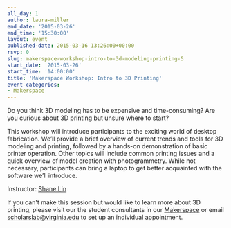 ```yaml
---
all_day: 1
author: laura-miller
end_date: '2015-03-26'
end_time: '15:30:00'
layout: event
published-date: 2015-03-16 13:26:00+00:00
rsvp: 0
slug: makerspace-workshop-intro-to-3d-modeling-printing-5
start_date: '2015-03-26'
start_time: '14:00:00'
title: 'Makerspace Workshop: Intro to 3D Printing'
event-categories:
- Makerspace
---
```


Do you think 3D modeling has to be expensive and time-consuming? Are you curious about 3D printing but unsure where to start?

This workshop will introduce participants to the exciting world of desktop fabrication. We’ll provide a brief overview of current trends and tools for 3D modeling and printing, followed by a hands-on demonstration of basic printer operation. Other topics will include common printing issues and a quick overview of model creation with photogrammetry. While not necessary, participants can bring a laptop to get better acquainted with the software we’ll introduce.

Instructor: [Shane Lin](http://scholarslab.org/people/shane-lin/)

If you can't make this session but would like to learn more about 3D printing, please visit our the student consultants in our [Makerspace](http://scholarslab.org/makerspace/) or email [scholarslab@virginia.edu](mailto:scholarslab@virginia.edu) to set up an individual appointment.
